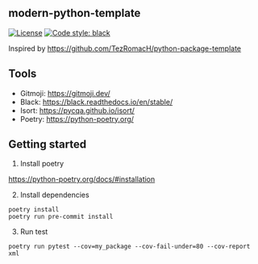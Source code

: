 ## modern-python-template
[![License](https://img.shields.io/badge/license-MIT-blue)](https://github.com/stradivari96/modern-python-template/blob/master/LICENSE)
[![Code style: black](https://img.shields.io/badge/code%20style-black-000000.svg)](https://github.com/psf/black)

Inspired by https://github.com/TezRomacH/python-package-template

## Tools
* Gitmoji: https://gitmoji.dev/
* Black: https://black.readthedocs.io/en/stable/
* Isort: https://pycqa.github.io/isort/
* Poetry: https://python-poetry.org/

## Getting started
1. Install poetry

https://python-poetry.org/docs/#installation

2. Install dependencies
```
poetry install
poetry run pre-commit install
```

3. Run test
```
poetry run pytest --cov=my_package --cov-fail-under=80 --cov-report xml
```
